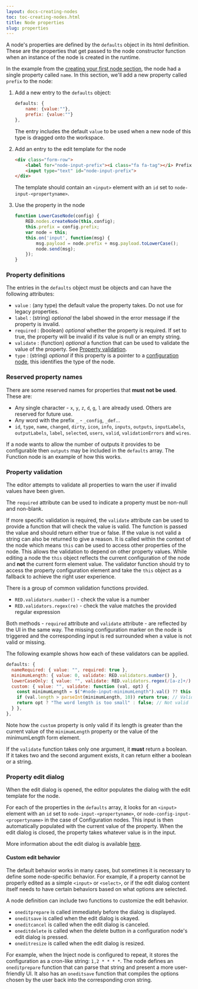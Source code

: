 ```yaml
---
layout: docs-creating-nodes
toc: toc-creating-nodes.html
title: Node properties
slug: properties
---
```


A node's properties are defined by the `defaults` object in its html definition.
These are the properties that get passed to the node constructor function when
an instance of the node is created in the runtime.

In the example from the [creating your first node section](first-node), the
node had a single property called `name`. In this section, we'll add a new
property called `prefix` to the node:

1. Add a new entry to the `defaults` object:
    ```javascript
    defaults: {
        name: {value:""},
        prefix: {value:""}
    },
    ```

   The entry includes the default `value` to be used when a new node of this type
   is dragged onto the workspace.

2. Add an entry to the edit template for the node
    ```html
    <div class="form-row">
        <label for="node-input-prefix"><i class="fa fa-tag"></i> Prefix</label>
        <input type="text" id="node-input-prefix">
    </div>
    ```

    The template should contain an `<input>` element with an `id` set to
    `node-input-<propertyname>`.

3. Use the property in the node
    ```javascript
    function LowerCaseNode(config) {
        RED.nodes.createNode(this,config);
        this.prefix = config.prefix;
        var node = this;
        this.on('input', function(msg) {
            msg.payload = node.prefix + msg.payload.toLowerCase();
            node.send(msg);
        });
    }
    ```

### Property definitions

The entries in the `defaults` object must be objects and can have the following
attributes:

- `value` : (any type) the default value the property takes. Do not use for
  legacy properties.
- `label` : (string) *optional* the label showed in the error message if the
  property is invalid.
- `required` : (boolean) *optional* whether the property is required. If set to
  true, the property will be invalid if its value is null or an empty string.
- `validate` : (function) *optional* a function that can be used to validate the
  value of the property. See [Property validation](#property-validation).
- `type` : (string) *optional* if this property is a pointer to a
  [configuration node](config-nodes), this identifies the type of the node.

### Reserved property names

There are some reserved names for properties that **must not be used**. These are:

 - Any single character - `x`, `y`, `z`, `d`, `g`, `l` are already used. Others are
   reserved for future use.
 - Any word with the prefix `_` - `_config`, `_def`...
 - `id`, `type`, `name`, `changed`, `dirty`, `icon`, `info`, `inputs`, `outputs`,
   `inputLabels`, `outputLabels`, `label`, `selected`, `users`, `valid`,
   `validationErrors` and `wires`.

If a node wants to allow the number of outputs it provides to be configurable
then `outputs` may be included in the `defaults` array. The Function node is
an example of how this works.

### Property validation

The editor attempts to validate all properties to warn the user if invalid values
have been given.

The `required` attribute can be used to indicate a property must be non-null and
non-blank.

If more specific validation is required, the `validate` attribute can be used to
provide a function that will check the value is valid. The function is passed the
value and should return either true or false. If the value is not valid a string
can also be returned to give a reason. It is called within the context of
the node which means `this` can be used to access other properties of the node.
This allows the validation to depend on other property values.
While editing a node the `this` object reflects the current configuration of the
node and **not** the current form element value. The validator function should
try to access the property configuration element and take the `this` object as
a fallback to achieve the right user experience.

There is a group of common validation functions provided.

 - `RED.validators.number()` - check the value is a number
 - `RED.validators.regex(re)` - check the value matches the provided regular
   expression

Both methods - `required` attribute and `validate` attribute - are reflected by
the UI in the same way. The missing configuration marker on the node is triggered
and the corresponding input is red surrounded when a value is not valid or missing.

The following example shows how each of these validators can be applied.

```javascript
defaults: {
  nameRequired: { value: "", required: true },
  minimumLength: { value: 0, validate: RED.validators.number() },
  lowerCaseOnly: { value: "", validate: RED.validators.regex(/[a-z]+/) },
  custom: { value: "", validate: function (val, opt) {
    const minimumLength = $("#node-input-minimumLength").val() ?? this.minimumLength;
    if (val.length > parseInt(minimumLength, 10)) return true; // Valid
    return opt ? "The word length is too small" : false; // Not valid
  } },
},
```

Note how the `custom` property is only valid if its length is greater than the
current value of the `minimumLength` property or the value of the minimumLength
form element.

If the `validate` function takes only one argument, it **must** return a boolean.
If it takes two and the second argument exists, it can return either a boolean
or a string.

### Property edit dialog

When the edit dialog is opened, the editor populates the dialog with the edit
template for the node.

For each of the properties in the `defaults` array, it looks for an `<input>`
element with an `id` set to `node-input-<propertyname>`, or
`node-config-input-<propertyname>` in the case of Configuration nodes.
This input is then automatically populated with the current value of the property.
When the edit dialog is closed, the property takes whatever value is in the input.

More information about the edit dialog is available [here](edit-dialog).

#### Custom edit behavior

The default behavior works in many cases, but sometimes it is necessary to
define some node-specific behavior. For example, if a property cannot be
properly edited as a simple `<input>` or `<select>`, or if the edit dialog
content itself needs to have certain behaviors based on what options are
selected.

A node definition can include two functions to customize the edit behavior.

 - `oneditprepare` is called immediately before the dialog is displayed.
 - `oneditsave` is called when the edit dialog is okayed.
 - `oneditcancel` is called when the edit dialog is canceled.
 - `oneditdelete` is called when the delete button in a configuration node's edit
   dialog is pressed.
 - `oneditresize` is called when the edit dialog is resized.

For example, when the Inject node is configured to repeat, it stores the
configuration as a cron-like string: `1,2 * * * *`. The node defines an
`oneditprepare` function that can parse that string and present a more
user-friendly UI. It also has an `oneditsave` function that compiles the options
chosen by the user back into the corresponding cron string.
